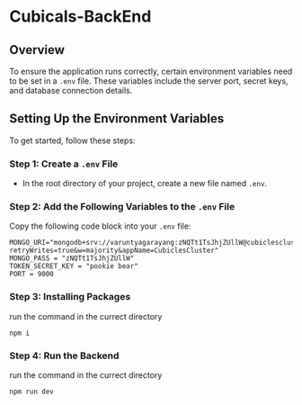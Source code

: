 # Cubicals-BackEnd

## Overview

To ensure the application runs correctly, certain environment variables need to be set in a `.env` file. These variables include the server port, secret keys, and database connection details.

## Setting Up the Environment Variables

To get started, follow these steps:

### Step 1: Create a `.env` File

- In the root directory of your project, create a new file named `.env`.

### Step 2: Add the Following Variables to the `.env` File

Copy the following code block into your `.env` file:

```
MONGO_URI="mongodb+srv://varuntyagarayang:zNQTt1TsJhjZUllW@cubiclescluster.i6k0s.mongodb.net/?retryWrites=true&w=majority&appName=CubiclesCluster"
MONGO_PASS = "zNQTt1TsJhjZUllW"
TOKEN_SECRET_KEY = "pookie bear"
PORT = 9000
```
### Step 3: Installing Packages

run the command in the currect directory 

```
npm i
```
### Step 4: Run the Backend 
run the command in the currect directory 
```
npm run dev
```


